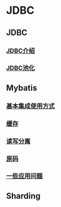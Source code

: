 # JDBC

## JDBC

### [JDBC介绍](https://github.com/QQ1350995917/gitbook/tree/1301eb5173842b2e1ed6ae91795462f32063b906/jdbc/jdbc/jdbc.md)

### [JDBC池化](https://github.com/QQ1350995917/gitbook/tree/1301eb5173842b2e1ed6ae91795462f32063b906/jdbc/jdbc/pool.md)

## Mybatis

### [基本集成使用方式](summary-1/01-usage.md)

### [缓存](summary-1/02-cache.md)

### [读写分离](broken-reference)

### [原码](summary-1/04-source.md)

### [一些应用问题](summary-1/05-question.md)

## Sharding
